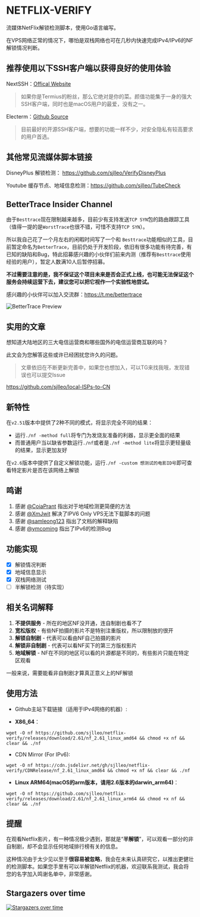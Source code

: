 # NETFLIX-VERIFY

流媒体NetFlix解锁检测脚本，使用Go语言编写。

在VPS网络正常的情况下，哪怕是双栈网络也可在几秒内快速完成IPv4/IPv6的NF解锁情况判断。

## 推荐使用以下SSH客户端以获得良好的使用体验

NextSSH：[Offical Website](https://xzhshch.com/)

> 如果你是Termius的粉丝，那么它绝对是你的菜。颜值功能集于一身的强大SSH客户端，同时也是macOS用户的最爱，没有之一。

Electerm：[Github Source](https://github.com/electerm/electerm)

> 目前最好的开源SSH客户端，想要的功能一样不少，对安全隐私有较高要求的用户首选。

## 其他常见流媒体脚本链接

DisneyPlus 解锁检测： https://github.com/sjlleo/VerifyDisneyPlus

Youtube 缓存节点、地域信息检测：https://github.com/sjlleo/TubeCheck

## BetterTrace Insider Channel

由于`Besttrace`现在限制越来越多，目前少有支持发送`TCP SYN`包的路由跟踪工具（值得一提的是`WorstTrace`也很不错，可惜不支持`TCP SYN`）。

所以我自己花了一个月左右的闲暇时间写了一个和 `Besttrace`功能相似的工具，目前暂定命名为`BetterTrace`，目前仍处于开发阶段，依旧有很多功能有待完善，有已知的缺陷和Bug，特此招募感兴趣的小伙伴们前来内测（推荐有`Besttrace`使用经验的用户），暂定人数满10人后暂停招募。

**不过需要注意的是，我不保证这个项目未来是否会正式上线，也可能无法保证这个服务会持续运营下去，建议您可以把它视作一个实验性地尝试。**

感兴趣的小伙伴可以加入交流群：https://t.me/bettertrace

![BetterTrace Preview](https://user-images.githubusercontent.com/13616352/165014760-e7a291e7-39ba-4f13-958a-e4482ae9ea5e.png)

## 实用的文章

想知道大陆地区的三大电信运营商和哪些国外的电信运营商互联的吗？

此文会为您解答这些或许已经困扰您许久的问题。

> 文章依旧在不断更新完善中，如果您也想加入，可以TG来找我哦，发现错误也可以提交Issue

https://github.com/sjlleo/local-ISPs-to-CN


## 新特性

在`v2.51`版本中提供了2种不同的模式，将显示完全不同的结果：

* 运行`./nf -method full`将专门为发烧友准备的利器，显示更全面的结果
* 而普通用户当以缺省参数运行`./nf`或者是`./nf -method lite`将显示更轻量级的结果，显示更加友好

在`v2.6`版本中提供了自定义解锁功能，运行`./nf -custom 想测试的电影ID号`即可查看特定影片是否在该网络上解锁


## 鸣谢

1. 感谢 [@CoiaPrant](https://github.com/CoiaPrant) 指出对于地域检测更简便的方法
2. 感谢 [@XmJwit](https://github.com/XmJwit) 解决了IPV6 Only VPS无法下载脚本的问题
3. 感谢 [@samleong123](https://github.com/samleong123) 指出了文档的解释缺陷
4. 感谢 [@ymcoming](https://github.com/ymcoming) 指出了IPv6的检测Bug

## 功能实现

- [X] 解锁情况判断
- [X] 地域信息显示
- [X] 双栈网络测试
- [ ] 半解锁检测（待实现）

## 相关名词解释

1. **不提供服务** - 所在的地区NF没开通，连自制剧也看不了
2. **宽松版权** - 有些NF拍摄的影片不是特别注重版权，所以限制放的很开
3. **解锁自制剧** - 代表可以看由NF自己拍摄的影片
4. **解锁非自制剧** - 代表可以看NF买下的第三方版权影片
5. **地域解锁** - NF在不同的地区可以看的片源都是不同的，有些影片只能在特定区观看

一般来说，需要能看非自制剧才算真正意义上的NF解锁

## 使用方法

* Github主站下载链接（适用于IPv4网络的机器）:
   
* **X86_64**：
```shell
wget -O nf https://github.com/sjlleo/netflix-verify/releases/download/2.61/nf_2.61_linux_amd64 && chmod +x nf && clear && ./nf
```
   
* CDN Mirror (For IPv6):

```shell
wget -O nf https://cdn.jsdelivr.net/gh/sjlleo/netflix-verify/CDNRelease/nf_2.61_linux_amd64 && chmod +x nf && clear && ./nf
```
   
* **Linux ARM64(macOS的arm版本，请用2.6版本的darwin_arm64)**：
```shell
wget -O nf https://github.com/sjlleo/netflix-verify/releases/download/2.61/nf_2.61_linux_arm64 && chmod +x nf && clear && ./nf
```

## 提醒

在观看Netflix影片，有一种情况极少遇到，那就是“**半解锁**”，可以观看一部分的非自制剧，却不会显示任何地域排行榜有关的信息。

这种情况由于太少见以至于**很容易被忽略**，我会在未来认真研究它，以推出更健壮的检测脚本。如果您手里有可以半解锁Netflix的机器，欢迎联系我测试，我会将您的名字加入鸣谢名单中，非常感谢。


## Stargazers over time

[![Stargazers over time](https://starchart.cc/sjlleo/netflix-verify.svg)](https://starchart.cc/sjlleo/netflix-verify)

